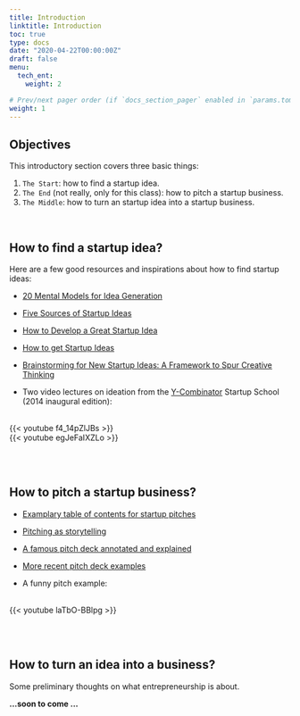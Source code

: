 ```yaml
---
title: Introduction
linktitle: Introduction
toc: true
type: docs
date: "2020-04-22T00:00:00Z"
draft: false
menu:
  tech_ent:
    weight: 2

# Prev/next pager order (if `docs_section_pager` enabled in `params.toml`)
weight: 1
---
```


## Objectives

This introductory section covers three basic things: 
1. `The Start`: how to find a startup idea.
2. `The End` (not really, only for this class): how to pitch a startup business.
3. `The Middle`: how to turn an startup idea into a startup business.

<br/>

## How to find a startup idea?

Here are a few good resources and inspirations about how to find startup ideas:

* [20 Mental Models for Idea Generation](https://medium.com/@AliKAfridi/systematic-ideation-for-startups-venture-theses-77b672ac1ae1)

* [Five Sources of Startup Ideas](https://hbr.org/2013/11/five-sources-of-start-up-ideas)

* [How to Develop a Great Startup Idea](https://medium.com/swlh/how-to-develop-a-great-startup-idea-5e55f9fedbf2)

* [How to get Startup Ideas](http://www.paulgraham.com/startupideas.html)

* [Brainstorming for New Startup Ideas: A Framework to Spur Creative Thinking](https://www.forentrepreneurs.com/startup-ideation/)

* Two video lectures on ideation from the [Y-Combinator](https://www.ycombinator.com) Startup School (2014 inaugural edition):
<br/>
{{< youtube f4_14pZlJBs >}}
<br/>
{{< youtube egJeFaIXZLo >}}



<br/><br/>

## How to pitch a startup business?

* [Examplary table of contents for startup pitches](https://slidebean.com/blog/startups-what-is-a-pitch-deck-presentation)

* [Pitching as storytelling](https://firstround.com/review/Tell-Stories-Like-This-to-Take-Your-Fundraising-Pitch-from-Mediocre-to-Memorable/)

* [A famous pitch deck annotated and explained](https://www.reidhoffman.org/linkedin-pitch-to-greylock/)

* [More recent pitch deck examples](https://www.superside.com/blog/35-best-pitch-deck-examples-2017)

* A funny pitch example:
<br/>
{{< youtube laTbO-BBlpg >}}



<br/><br/>

## How to turn an idea into a business?

Some preliminary thoughts on what entrepreneurship is about.

**...soon to come ...**









